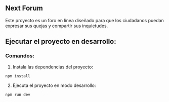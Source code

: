 ## Next Forum

Este proyecto es un foro en línea diseñado para que los ciudadanos puedan expresar sus quejas y compartir sus inquietudes.

## Ejecutar el proyecto en desarrollo:

### Comandos:

1. Instala las dependencias del proyecto:

```bash
npm install
```

2. Ejecuta el proyecto en modo desarrollo:

```bash
npm run dev
```
